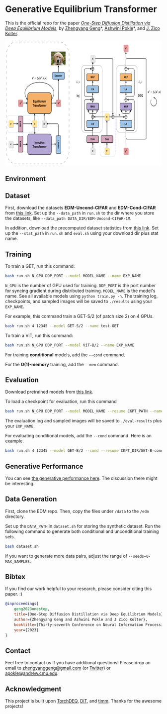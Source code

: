 # Generative Equilibrium Transformer

This is the official repo for the paper [*One-Step Diffusion Distillation via Deep Equilibrium Models*](), 
by [Zhengyang Geng](https://gsunshine.github.io/)\*, [Ashwini Pokle](https://ashwinipokle.github.io/)\*, and [J. Zico Kolter](http://zicokolter.com/).

<div align=center><img src="assets/GET.png" width="728.5" height="400" /></div>

## Environment

## Dataset

First, download the datasets **EDM-Uncond-CIFAR** and **EDM-Cond-CIFAR** from [this link](https://drive.google.com/drive/folders/1dlFiS5ahwu7xne6fUNVNELaG12-AKn4I?usp=sharing).
Set up the `--data_path` in `run.sh` to the dir where you store the datasets, like `--data_path DATA_DIR/EDM-Uncond-CIFAR-1M`.

In addition, download the precomputed dataset statistics from [this link](https://drive.google.com/drive/folders/1UBdzl6GtNMwNQ5U-4ESlIer43tNjiGJC).
Set up the `--stat_path` in `run.sh` and `eval.sh` using your download dir plus stat name.

## Training

To train a GET, run this command:

```bash
bash run.sh N_GPU DDP_PORT --model MODEL_NAME --name EXP_NAME
```

`N_GPU` is the number of GPU used for training.
`DDP_PORT` is the port number for syncing gradient during distributed training.
`MODEL_NAME` is the model's name.
See all available models using `python train.py -h`.
The training log, checkpoints, and sampled images will be saved to `./results` using your `EXP_NAME`.

For example, this command train a GET-S/2 (of patch size 2) on 4 GPUs.

```bash
bash run.sh 4 12345 --model GET-S/2 --name test-GET
```

To train a ViT, run this command:

```bash
bash run.sh N_GPU DDP_PORT --model ViT-B/2 --name EXP_NAME
```

For training **conditional** models, add the `--cond` command.

For the **O(1)-memory** training, add the `--mem` command.

## Evaluation

Download pretrained models from [this link](https://drive.google.com/drive/u/1/folders/1g998S6moSQhybD9poDJHmXP85QF3zz4g).

To load a checkpoint for evaluation, run this command

```bash
bash run.sh N_GPU DDP_PORT --model MODEL_NAME --resume CKPT_PATH --name EXP_NAME
```

The evaluation log and sampled images will be saved to `./eval-results` plus your `EXP_NAME`.

For evaluating conditional models, add the `--cond` command. Here is an example.

```bash
bash run.sh 4 12345 --model GET-B/2 --cond --resume CKPT_DIR/GET-B-cond-2M-data-bs256.pth
```

## Generative Performance

You can see [the generative performance here](STAT.md). The discussion there might be interesting.

## Data Generation

First, clone the EDM repo. Then, copy the files under `/data` to the `/edm` directory.

Set up the `DATA_PATH` in `dataset.sh` for storing the synthetic dataset. 
Run the following command to generate both conditional and unconditional training sets.

```bash
bash dataset.sh
```

If you want to generate more data pairs, adjust the range of `--seeds=0-MAX_SAMPLES`.

## Bibtex

If you find our work helpful to your research, please consider citing this paper. :)

```bib
@inproceedings{
    geng2023onestep,
    title={One-Step Diffusion Distillation via Deep Equilibrium Models},
    author={Zhengyang Geng and Ashwini Pokle and J Zico Kolter},
    booktitle={Thirty-seventh Conference on Neural Information Processing Systems},
    year={2023}
}
```

## Contact

Feel free to contact us if you have additional questions! 
Please drop an email to zhengyanggeng@gmail.com (or [Twitter](https://twitter.com/ZhengyangGeng))
or apokle@andrew.cmu.edu.

## Acknowledgment

This project is built upon [TorchDEQ](https://github.com/locuslab/torchdeq), 
[DiT](https://arxiv.org/abs/2212.09748), 
and [timm](https://github.com/huggingface/pytorch-image-models).
Thanks for the awesome projects!
